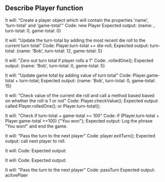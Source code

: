 ## Describe Player function

It will: "Create a  player object which will contain the properties 'name', 'turn-total' and 'game-total'"
Code: new Player
Expected output: {name: , turn-total: 0, game-total: 0}

It will: "Update the turn-total by adding the most recent die roll to the current turn total"
Code: Player.turn-total += die-roll;
Expected output: turn-total: {name: 'Bob', turn-total: 12, game-total: 5}

It will: "Zero out turn total if player rolls a 1"
Code: .rolledOne();
Expected output:  {name: 'Bob', turn-total: 0, game-total: 5}
 
It will: "Update game total by adding value of turn total"
Code: Player.game-total + turn-total;
Expected output: {name: 'Bob', turn-total: 0, game-total: 15}
 
It will: "Check value of the current die roll and call a method based based on whether the roll is 1 or not"
Code: Player.checkValue();
Expected output: called Player.rolledOne(); or Player.turn-total();
 
It will: "Check if turn-total + game-total >= 100"
Code: if (Player.turn-total + Player.game-total >=100) {"You won"};
Expected output: Log the phrase "You won!" and end the game.

It will: "Pass the turn to the next player"
Code: player.exitTurn();
Expected output: call next player to roll.

It will: 
Code: 
Expected output:
 
It will: 
Code: 
Expected output:
 
It will: "Pass the turn to the next player"
Code: passTurn
Expected output: acitvePlaer